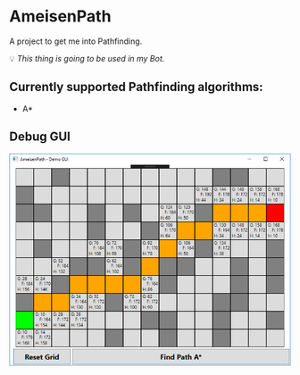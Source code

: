 # AmeisenPath
A project to get me into Pathfinding. 

💡 *This thing is going to be used in my Bot.*

## Currently supported Pathfinding algorithms:
- A*

## Debug GUI

![alt text](https://github.com/Jnnshschl/AmeisenPath/blob/master/images/gui.PNG?raw=true "Debug GUI")
